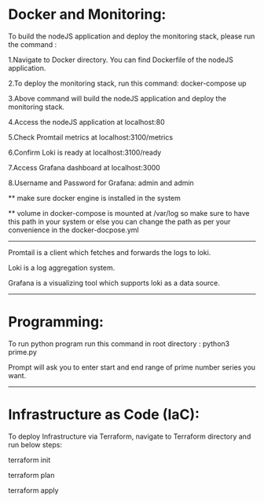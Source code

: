 # Docker and Monitoring:

To build the nodeJS application and deploy the monitoring stack, please run the command : 

1.Navigate to Docker directory. You can find Dockerfile of the nodeJS application.

2.To deploy the monitoring stack, run this command: docker-compose up

3.Above command will build the nodeJS application and deploy the monitoring stack.

4.Access the nodeJS application at localhost:80

5.Check Promtail metrics at localhost:3100/metrics

6.Confirm Loki is ready at localhost:3100/ready

7.Access Grafana dashboard at localhost:3000

8.Username and Password for Grafana: admin and admin

** make sure docker engine is installed in the system

** volume in docker-compose is mounted at /var/log so make sure to have this path in your system or else you can change the path as per your convenience in the docker-docpose.yml

--------------------

Promtail is a client which fetches and forwards the logs to loki.

Loki is a log aggregation system.

Grafana is a visualizing tool which supports loki as a data source.

-------------------

# Programming:

To run python program run this command in root directory : python3 prime.py

Prompt will ask you to enter start and end range of prime number series you want.

-------------------

# Infrastructure as Code (IaC):

To deploy Infrastructure via Terraform, navigate to Terraform directory and run below steps:

terraform init

terraform plan

terraform apply 
